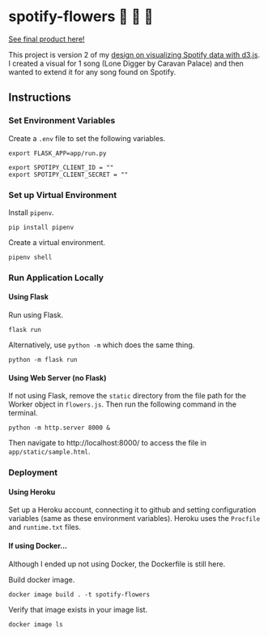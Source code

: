 # spotify-flowers 🌸 🌹 🌺

[See final product here!](https://spotify-flowers.herokuapp.com/)

This project is version 2 of my [design on visualizing Spotify data with d3.js](https://ifcolorful.com/spotify-flowers/). I created a visual for 1 song (Lone Digger by Caravan Palace) and then wanted to extend it for any song found on Spotify. 

## Instructions

### Set Environment Variables

Create a `.env` file to set the following variables.

```
export FLASK_APP=app/run.py

export SPOTIPY_CLIENT_ID = ""
export SPOTIPY_CLIENT_SECRET = ""
```

### Set up Virtual Environment

Install `pipenv`.
```
pip install pipenv
```
Create a virtual environment.
```
pipenv shell
```

### Run Application Locally

#### Using Flask
Run using Flask.
```
flask run
```
Alternatively, use `python -m` which does the same thing.
```
python -m flask run
```

#### Using Web Server (no Flask)
If not using Flask, remove the `static` directory from the file path for the Worker object in `flowers.js`. Then run the following command in the terminal.
```
python -m http.server 8000 &
```
Then navigate to http://localhost:8000/ to access the file in `app/static/sample.html`.

### Deployment

#### Using Heroku

Set up a Heroku account, connecting it to github and setting configuration variables (same as these environment variables). Heroku uses the `Procfile` and `runtime.txt` files.

#### If using Docker...

Although I ended up not using Docker, the Dockerfile is still here.

Build docker image.
```
docker image build . -t spotify-flowers
```
Verify that image exists in your image list.
```
docker image ls
```